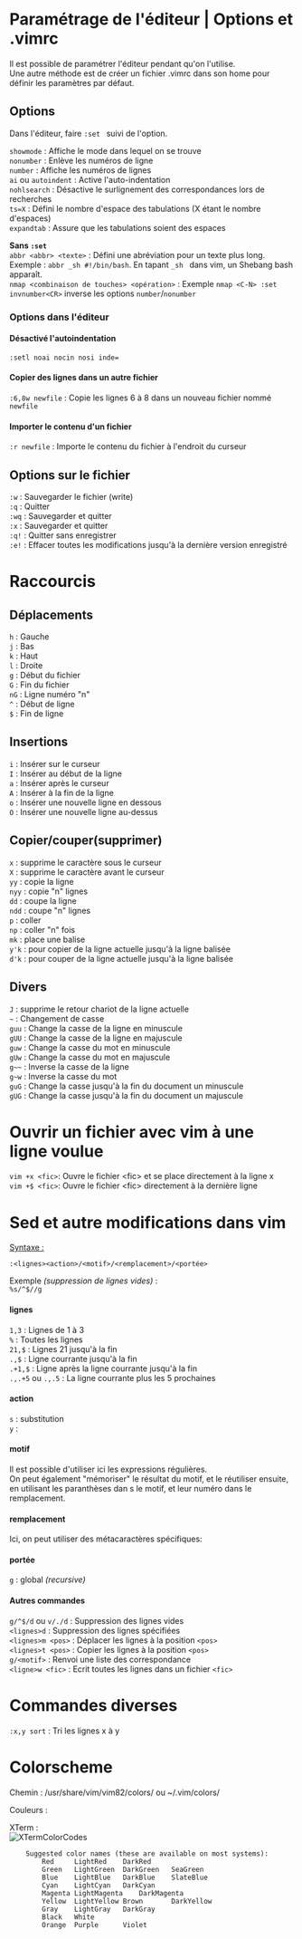 # Paramétrage de l'éditeur | Options et .vimrc  

Il est possible de paramétrer l'éditeur pendant qu'on l'utilise.  
Une autre méthode est de créer un fichier .vimrc dans son home pour définir les paramètres par défaut.  

## Options  

Dans l'éditeur, faire `:set ` suivi de l'option.  

`showmode` : Affiche le mode dans lequel on se trouve  
`nonumber` : Enlève les numéros de ligne  
`number`   : Affiche les numéros de lignes  
`ai` ou `autoindent` : Active l'auto-indentation  
`nohlsearch` : Désactive le surlignement des correspondances lors de recherches  
`ts=X` : Défini le nombre d'espace des tabulations (X étant le nombre d'espaces)  
`expandtab` : Assure que les tabulations soient des espaces  

**Sans `:set`**  
`abbr <abbr> <texte>` : Défini une abréviation pour un texte plus long. Exemple : `abbr _sh #!/bin/bash`. En tapant `_sh ` dans vim, un Shebang bash apparaît.  
`nmap <combinaison de touches> <opération>` : Exemple `nmap <C-N> :set invnumber<CR>` inverse les options `number`/`nonumber`  

### Options dans l'éditeur  

#### Désactivé l'autoindentation    
`:setl noai nocin nosi inde=`    

#### Copier des lignes dans un autre fichier  
`:6,8w newfile` : Copie les lignes 6 à 8 dans un nouveau fichier nommé `newfile`  

#### Importer le contenu d'un fichier  
`:r newfile` : Importe le contenu du fichier à l'endroit du curseur  

## Options sur le fichier  

`:w`  : Sauvegarder le fichier (write)  
`:q`  : Quitter  
`:wq` : Sauvegarder et quitter  
`:x`  : Sauvegarder et quitter  
`:q!` : Quitter sans enregistrer  
`:e!` : Effacer toutes les modifications jusqu'à la dernière version enregistré  

# Raccourcis    

## Déplacements  

`h`  : Gauche    
`j`  : Bas    
`k`  : Haut    
`l`  : Droite    
`g`  : Début du fichier    
`G`  : Fin du fichier    
`nG` : Ligne numéro "n"    
`^`  : Début de ligne  
`$`  : Fin de ligne
  
## Insertions  

`i` : Insérer sur le curseur  
`I` : Insérer au début de la ligne  
`a` : Insérer après le curseur  
`A` : Insérer à la fin de la ligne  
`o` : Insérer une nouvelle ligne en dessous  
`O` : Insérer une nouvelle ligne au-dessus  

## Copier/couper(supprimer)  

`x`   : supprime le caractère sous le curseur    
`X`   : supprime le caractère avant le curseur    
`yy`  : copie la ligne    
`nyy` : copie "n" lignes    
`dd`  : coupe la ligne    
`ndd` : coupe "n" lignes    
`p`   : coller    
`np`  : coller "n" fois    
`mk`  : place une balise    
`y'k` : pour copier de la ligne actuelle jusqu'à la ligne balisée    
`d'k` : pour couper de la ligne actuelle jusqu'à la ligne balisée    
  
## Divers  

`J`   : supprime le retour chariot de la ligne actuelle    
`~`   : Changement de casse  
`guu` : Change la casse de la ligne en minuscule    
`gUU` : Change la casse de la ligne en majuscule    
`guw` : Change la casse du mot en minuscule    
`gUw` : Change la casse du mot en majuscule    
`g~~` : Inverse la casse de la ligne    
`g~w` : Inverse la casse du mot   
`guG` : Change la casse jusqu'à la fin du document un minuscule    
`gUG` : Change la casse jusqu'à la fin du document un majuscule    

# Ouvrir un fichier avec vim à une ligne voulue  
`vim +x <fic>`: Ouvre le fichier \<fic\> et se place directement à la ligne x    
`vim +$ <fic>`: Ouvre le fichier \<fic\> directement à la dernière ligne    

# Sed et autre modifications dans vim  

<u>Syntaxe :</u>  

`:<lignes><action>/<motif>/<remplacement>/<portée>`    

Exemple *(suppression de lignes vides)* :    
`%s/^$//g`  

####  lignes  

`1,3` : Lignes de 1 à 3    
`%` : Toutes les lignes    
`21,$` : Lignes 21 jusqu'à la fin    
`.,$` : Ligne courrante jusqu'à la fin    
`.+1,$` : Ligne après la ligne courrante jusqu'à la fin    
`.,.+5` ou `.,.5` : La ligne courrante plus les 5 prochaines    

#### action  

`s` : substitution   
`y` :  

#### motif  

Il est possible d'utiliser ici les expressions régulières.    
On peut également "mémoriser" le résultat du motif, et le réutiliser ensuite, en utilisant les paranthèses dan    s le motif, et leur numéro dans le remplacement.  

#### remplacement  

Ici, on peut utiliser des métacaractères spécifiques:  

#### portée  

`g` : global *(recursive)*  

####  Autres commandes  

`g/^$/d` ou `v/./d` : Suppression des lignes vides    
`<lignes>d` : Suppression des lignes spécifiées    
`<lignes>m <pos>` : Déplacer les lignes à la position `<pos>`    
`<lignes>t <pos>` : Copier les lignes à la position `<pos>`    
`g/<motif>` : Renvoi une liste des correspondance    
`<ligne>w <fic>` : Ecrit toutes les lignes dans un fichier `<fic>`    

# Commandes diverses  

`:x,y sort` : Tri les lignes x à y  

# Colorscheme  

Chemin : /usr/share/vim/vim82/colors/ ou ~/.vim/colors/  

Couleurs :  

XTerm :  
![XTermColorCodes](../99-Resources/colorscheme/XTerm_Colors_codes.png)  

```shell
	Suggested color names (these are available on most systems):
	    Red		LightRed	DarkRed
	    Green	LightGreen	DarkGreen	SeaGreen
	    Blue	LightBlue	DarkBlue	SlateBlue
	    Cyan	LightCyan	DarkCyan
	    Magenta	LightMagenta	DarkMagenta
	    Yellow	LightYellow	Brown		DarkYellow
	    Gray	LightGray	DarkGray
	    Black	White
	    Orange	Purple		Violet
```
